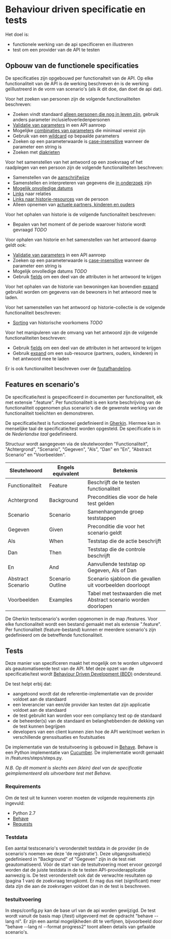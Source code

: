 # Behaviour driven specificatie en tests
Het doel is:
- functionele werking van de api specificeren en illustreren
- test om een provider van de API te testen

## Opbouw van de functionele specificaties
De specificaties zijn opgebouwd per functionalteit van de API. Op elke functionaliteit van de API is de werking beschreven én is de werking geïllustreerd in de vorm van scenario's (als ik dit doe, dan doet de api dat).

Voor het zoeken van personen zijn de volgende functionaliteiten beschreven:
- Zoeken vindt standaard [alleen personen die nog in leven zijn](./overleden_personen.feature), gebruik anders parameter inclusiefoverledenpersonen
- [Validatie van parameters](./parametervalidatie.feature) in een API aanroep
- Mogelijke [combinaties van parameters](./parametercombinaties.feature) die minimaal vereist zijn
- Gebruik van een [wildcard](./wildcard.feature) op bepaalde parameters
- Zoeken op een parameterwaarde is [case-insensitive](./case_insensitive.feature) wanneer de parameter een string is
- Zoeken met [diakrieten](./diakrieten_in_parameter.feature)

Voor het samenstellen van het antwoord op een zoekvraag of het raadplegen van een persoon zijn de volgende functionaliteiten beschreven:
- Samenstellen van de [aanschrijfwijze](./aanschrijfwijze.feature)
- Samenstellen en interpreteren van gegevens die [in onderzoek](./in_onderzoek.feature) zijn
- [Mogelijk onvolledige datums](./onvolledige_datum.feature)
- [Links](./links.feature) naar relaties
- [Links naar historie-resources](./historie_links.feature) van de persoon
- Alleen opnemen van [actuele partners, kinderen en ouders](./partners_ouders_kinderen.feature)

Voor het ophalen van historie is de volgende functionaliteit beschreven:
- Bepalen van het moment of de periode waarover historie wordt gevraagd *TODO*

Voor ophalen van historie en het samenstellen van het antwoord daarop geldt ook:
- [Validatie van parameters](./parametervalidatie.feature) in een API aanroep
- Zoeken op een parameterwaarde is [case-insensitive](./case_insensitive.feature) wanneer de parameter een string is
- Mogelijk onvolledige datums *TODO*
- Gebruik [fields](./fields.feature) om een deel van de attributen in het antwoord te krijgen

Voor het ophalen van de historie van bewoningen kan bovendien [expand](./expand.feature) gebruikt worden om gegevens van de bewoners in het antwoord mee te laden.

Voor het samenstellen van het antwoord op historie-collectie is de volgende functionaliteit beschreven:
- [Sorting](./historie_sorteren.feature) van historische voorkomens *TODO*

 Voor het manipuleren van de omvang van het antwoord zijn de volgende functionaliteiten beschreven:
 - Gebruik [fields](./fields.feature) om een deel van de attributen in het antwoord te krijgen
 - Gebruik [expand](./expand.feature) om een sub-resource (partners, ouders, kinderen) in het antwoord mee te laden

 Er is ook functionaliteit beschreven over de [foutafhandeling](./foutafhandeling.feature).

## Features en scenario's
De specificatie/test is gespecificeerd in documenten per functionaliteit, elk met extensie ".feature". Per functionaliteit is een korte beschrijving van de functionaliteit opgenomen plus scenario's die de gewenste werking van de functionaliteit toelichten en demonstreren.

De specificatie/test is functioneel gedefinieerd in [Gherkin](https://docs.cucumber.io/gherkin/reference/). Hiermee kan in menselijke taal de specificatie/test worden opgesteld.
De specificatie is in de *Nederlandse taal* gedefinieerd.

Structuur wordt aangegeven via de sleutelwoorden "Functionaliteit", "Achtergrond", "Scenario", "Gegeven", "Als", "Dan" en "En", "Abstract Scenario" en "Voorbeelden".

| Sleutelwoord      | Engels equivalent | Betekenis                                   |
| ----------------- | ----------------- | ------------------------------------------- |
| Functionaliteit   | Feature           | Beschrijft de te testen functionaliteit     |
| Achtergrond       | Background        | Precondities die voor de hele test gelden   |
| Scenario          | Scenario          | Samenhangende groep teststappen             |
| Gegeven           | Given             | Preconditie die voor het scenario geldt     |
| Als               | When              | Teststap die de actie beschrijft            |
| Dan               | Then              | Teststap die de controle beschrijft         |
| En                | And               | Aanvullende teststap op Gegeven, Als of Dan |
| Abstract Scenario | Scenario Outline  | Scenario sjabloon die gevallen uit voorbeelden doorloopt |
| Voorbeelden       | Examples          | Tabel met testwaarden die met Abstract scenario worden doorlopen |

De Gherkin testscenario's worden opgenomen in de map /features. Voor elke functionaliteit wordt een bestand gemaakt met als extensie ".feature". Per functionaliteit (feature-bestand) kunnen er meerdere scenario's zijn gedefinieerd om de betreffende functionaliteit.

## Tests
Deze manier van specificeren maakt het mogelijk om te worden uitgevoerd als geautomatiseerde test van de API. Met deze opzet van de specificatie/test wordt [Behaviour Driven Development (BDD)](https://docs.cucumber.io/bdd) ondersteund.

De test helpt erbij dat:
* aangetoond wordt dat de referentie-implementatie van de provider voldoet aan de standaard
* een leverancier van een/de provider kan testen dat zijn applicatie voldoet aan de standaard
* de test gebruikt kan worden voor een compliancy test op de standaard
* de beheerder(s) van de standaard en belanghebbenden de dekking van de test kunnen begrijpen
* developers van een client kunnen zien hoe de API werkt/moet werken in verschillende grenssituaties en foutsituaties

De implementatie van de testuitvoering is gebouwd in [Behave](https://behave.readthedocs.io/en/latest/). Behave is een Python implementatie van [Cucumber](https://cucumber.io). De implementatie wordt gemaakt in /features/steps/steps.py.

*N.B. Op dit moment is slechts een (klein) deel van de specificatie geimplementeerd als uitvoerbare test met Behave.*

### Requirements
Om de test uit te kunnen voeren moeten de volgende requirements zijn ingevuld:
* Python 2.7
* [Behave](https://behave.readthedocs.io/en/latest/install.html)
* [Requests](http://docs.python-requests.org/en/v1.0.0/user/install/)

### Testdata
Een aantal testscenario's veronderstelt testdata in de provider (in de scenario's noemen we deze 'de registratie').
Deze uitgangssituatie(s) gedefinieerd in "Background" of "Gegeven" zijn in de test niet geautomatiseerd. Vóór de start van de testuitvoering moet ervoor gezorgd worden dat de juiste testdata in de te testen API-providerapplicatie aanwezig is.
De test veronderstelt ook dat de verwachte resultaten op (pagina 1 van) de zoekvraag terugkomt. Er mag dus niet (significant) meer data zijn die aan de zoekvragen voldoet dan in de test is beschreven.

### testuitvoering
In steps/config.py kan de base url van de api worden gewijzigd.
De test wordt vanuit de basis map (/test) uitgevoerd met de opdracht "behave --lang nl". Er zijn een aantal mogelijkheden dit te verfijnen, bijvoorbeeld door "behave --lang nl --format progress2" toont alleen details van gefaalde scenario's.
